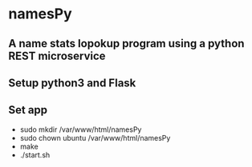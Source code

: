 # namesPy
## A name stats lopokup program using a python REST microservice

## Setup python3 and Flask


## Set app
 - sudo mkdir /var/www/html/namesPy
 - sudo chown ubuntu /var/www/html/namesPy
 - make
 - ./start.sh



